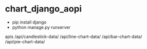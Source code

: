 # chart_django_aopi
- pip install django
- python manage.py runserver


apis
/api/candlestick-data/
/api/line-chart-data/
/api/bar-chart-data/
/api/pie-chart-data/
